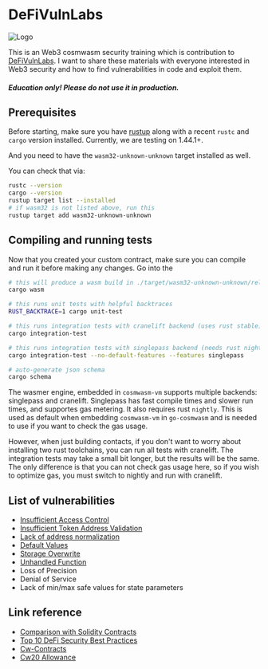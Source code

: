 # DeFiVulnLabs

![Logo](https://raw.githubusercontent.com/punishell/DeFiVulnLabsCosmWasm/master/DeFiVulnLabsLogo.png)

This is  an Web3 cosmwasm security training which is contribution to [DeFiVulnLabs](https://github.com/SunWeb3Sec/DeFiVulnLabs). I want to share these materials with everyone interested in Web3 security and how to find vulnerabilities in code and exploit them. 

  
##### Education only! Please do not use it in production.

## Prerequisites

Before starting, make sure you have [rustup](https://rustup.rs/) along with a
recent `rustc` and `cargo` version installed. Currently, we are testing on 1.44.1+.

And you need to have the `wasm32-unknown-unknown` target installed as well.

You can check that via:

```sh
rustc --version
cargo --version
rustup target list --installed
# if wasm32 is not listed above, run this
rustup target add wasm32-unknown-unknown
```

## Compiling and running tests

Now that you created your custom contract, make sure you can compile and run it before
making any changes. Go into the

```sh
# this will produce a wasm build in ./target/wasm32-unknown-unknown/release/YOUR_NAME_HERE.wasm
cargo wasm

# this runs unit tests with helpful backtraces
RUST_BACKTRACE=1 cargo unit-test

# this runs integration tests with cranelift backend (uses rust stable)
cargo integration-test

# this runs integration tests with singlepass backend (needs rust nightly)
cargo integration-test --no-default-features --features singlepass

# auto-generate json schema
cargo schema
```

The wasmer engine, embedded in `cosmwasm-vm` supports multiple backends:
singlepass and cranelift. Singlepass has fast compile times and slower run times,
and supportes gas metering. It also requires rust `nightly`. This is used as default
when embedding `cosmwasm-vm` in `go-cosmwasm` and is needed to use if you want to
check the gas usage.

However, when just building contacts, if you don't want to worry about installing
two rust toolchains, you can run all tests with cranelift. The integration tests
may take a small bit longer, but the results will be the same. The only difference
is that you can not check gas usage here, so if you wish to optimize gas, you must
switch to nightly and run with cranelift.

## List of vulnerabilities
* [Insufficient Access Control](contracts/access/tests/access_control.rs) 
* [Insufficient Token Address Validation](contracts/receive/tests/receive.rs) 
* [Lack of address normalization](contracts/normalization/tests/normalize.rs) 
* [Default Values](contracts/default_values/tests/default_values.rs) 
* [Storage Overwrite](contracts/vault/tests/storage_overwrite.rs) 
* [Unhandled Function](contracts/unhandled/tests/unhandled_function.rs)
* Loss of Precision
* Denial of Service
* Lack of min/max safe values for state parameters


## Link reference

* [Comparison with Solidity Contracts](https://docs.cosmwasm.com/docs/0.14/architecture/smart-contracts/)
* [Top 10 DeFi Security Best Practices](https://blog.chain.link/defi-security-best-practices/)
* [Cw-Contracts](https://github.com/deus-labs/cw-contracts) 
* [Cw20 Allowance](https://github.com/CosmWasm/cw-plus/blob/main/packages/cw20/README.md#allowances)

